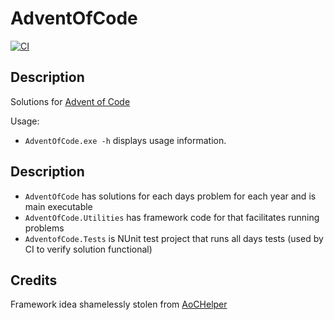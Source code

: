 # AdventOfCode

[![CI](https://github.com/h2oboi89/AdventOfCode/actions/workflows/dotnet.yml/badge.svg)](https://github.com/h2oboi89/AdventOfCode/actions/workflows/dotnet.yml)

## Description
Solutions for [Advent of Code](https://adventofcode.com/)

Usage:
 - `AdventOfCode.exe -h` displays usage information.

## Description
 - `AdventOfCode` has solutions for each days problem for each year and is main executable
 - `AdventOfCode.Utilities` has framework code for that facilitates running problems
 - `AdventofCode.Tests` is NUnit test project that runs all days tests (used by CI to verify solution functional)

## Credits
Framework idea shamelessly stolen from [AoCHelper](https://github.com/eduherminio/AoCHelper)

